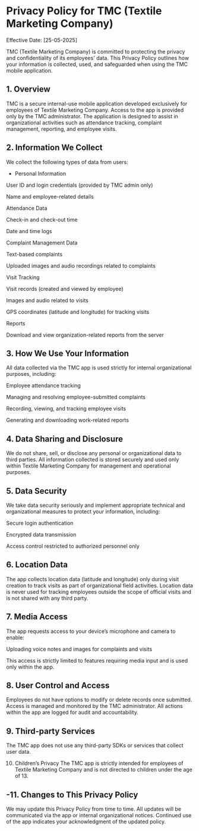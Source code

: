 # Privacy Policy for TMC (Textile Marketing Company)
Effective Date: [25-05-2025]

TMC (Textile Marketing Company) is committed to protecting the privacy and confidentiality of its employees' data. This Privacy Policy outlines how your information is collected, used, and safeguarded when using the TMC mobile application.

## 1. Overview
TMC is a secure internal-use mobile application developed exclusively for employees of Textile Marketing Company. Access to the app is provided only by the TMC administrator. The application is designed to assist in organizational activities such as attendance tracking, complaint management, reporting, and employee visits.

## 2. Information We Collect
We collect the following types of data from users:

- Personal Information

User ID and login credentials (provided by TMC admin only)

Name and employee-related details

Attendance Data

Check-in and check-out time

Date and time logs

Complaint Management Data

Text-based complaints

Uploaded images and audio recordings related to complaints

Visit Tracking

Visit records (created and viewed by employee)

Images and audio related to visits

GPS coordinates (latitude and longitude) for tracking visits

Reports

Download and view organization-related reports from the server

## 3. How We Use Your Information
All data collected via the TMC app is used strictly for internal organizational purposes, including:

Employee attendance tracking

Managing and resolving employee-submitted complaints

Recording, viewing, and tracking employee visits

Generating and downloading work-related reports

## 4. Data Sharing and Disclosure
We do not share, sell, or disclose any personal or organizational data to third parties. All information collected is stored securely and used only within Textile Marketing Company for management and operational purposes.

## 5. Data Security
We take data security seriously and implement appropriate technical and organizational measures to protect your information, including:

Secure login authentication

Encrypted data transmission

Access control restricted to authorized personnel only

## 6. Location Data
The app collects location data (latitude and longitude) only during visit creation to track visits as part of organizational field activities. Location data is never used for tracking employees outside the scope of official visits and is not shared with any third party.

## 7. Media Access
The app requests access to your device’s microphone and camera to enable:

Uploading voice notes and images for complaints and visits

This access is strictly limited to features requiring media input and is used only within the app.

## 8. User Control and Access
Employees do not have options to modify or delete records once submitted. Access is managed and monitored by the TMC administrator. All actions within the app are logged for audit and accountability.

## 9. Third-party Services
The TMC app does not use any third-party SDKs or services that collect user data.

10. Children’s Privacy
The TMC app is strictly intended for employees of Textile Marketing Company and is not directed to children under the age of 13.

## -11. Changes to This Privacy Policy
We may update this Privacy Policy from time to time. All updates will be communicated via the app or internal organizational notices. Continued use of the app indicates your acknowledgment of the updated policy.
